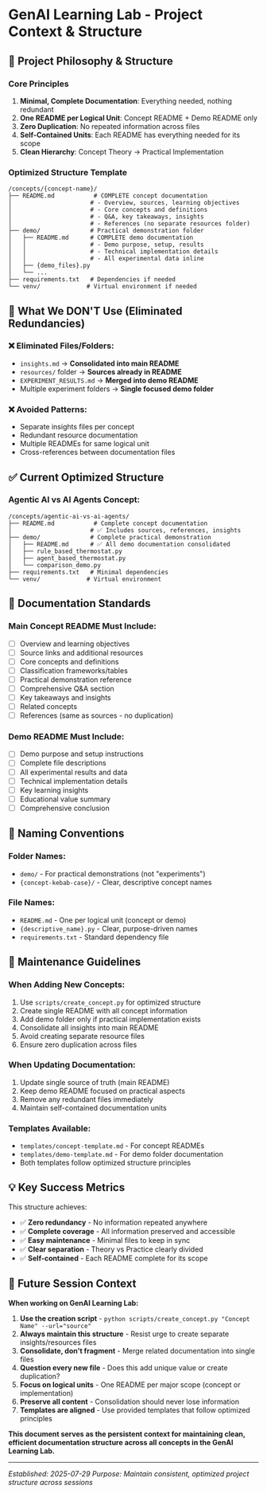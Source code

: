 # GenAI Learning Lab - Project Context & Structure

## 📁 Project Philosophy & Structure

### Core Principles
1. **Minimal, Complete Documentation**: Everything needed, nothing redundant
2. **One README per Logical Unit**: Concept README + Demo README only
3. **Zero Duplication**: No repeated information across files
4. **Self-Contained Units**: Each README has everything needed for its scope
5. **Clean Hierarchy**: Concept Theory → Practical Implementation

### Optimized Structure Template

```
/concepts/{concept-name}/
├── README.md           # COMPLETE concept documentation
│                      # - Overview, sources, learning objectives
│                      # - Core concepts and definitions
│                      # - Q&A, key takeaways, insights
│                      # - References (no separate resources folder)
├── demo/              # Practical demonstration folder
│   ├── README.md      # COMPLETE demo documentation  
│   │                  # - Demo purpose, setup, results
│   │                  # - Technical implementation details
│   │                  # - All experimental data inline
│   ├── {demo_files}.py
│   └── ...
├── requirements.txt   # Dependencies if needed
└── venv/             # Virtual environment if needed
```

## 🚫 What We DON'T Use (Eliminated Redundancies)

### ❌ Eliminated Files/Folders:
- `insights.md` → **Consolidated into main README**
- `resources/` folder → **Sources already in README**
- `EXPERIMENT_RESULTS.md` → **Merged into demo README**
- Multiple experiment folders → **Single focused demo folder**

### ❌ Avoided Patterns:
- Separate insights files per concept
- Redundant resource documentation
- Multiple READMEs for same logical unit
- Cross-references between documentation files

## ✅ Current Optimized Structure

### Agentic AI vs AI Agents Concept:
```
/concepts/agentic-ai-vs-ai-agents/
├── README.md           # Complete concept documentation
│                      # ✅ Includes sources, references, insights
├── demo/              # Complete practical demonstration
│   ├── README.md      # ✅ All demo documentation consolidated
│   ├── rule_based_thermostat.py
│   ├── agent_based_thermostat.py
│   └── comparison_demo.py
├── requirements.txt   # Minimal dependencies
└── venv/             # Virtual environment
```

## 🎯 Documentation Standards

### Main Concept README Must Include:
- [ ] Overview and learning objectives
- [ ] Source links and additional resources
- [ ] Core concepts and definitions
- [ ] Classification frameworks/tables
- [ ] Practical demonstration reference
- [ ] Comprehensive Q&A section
- [ ] Key takeaways and insights
- [ ] Related concepts
- [ ] References (same as sources - no duplication)

### Demo README Must Include:
- [ ] Demo purpose and setup instructions
- [ ] Complete file descriptions
- [ ] All experimental results and data
- [ ] Technical implementation details
- [ ] Key learning insights
- [ ] Educational value summary
- [ ] Comprehensive conclusion

## 🔄 Naming Conventions

### Folder Names:
- `demo/` - For practical demonstrations (not "experiments")
- `{concept-kebab-case}/` - Clear, descriptive concept names

### File Names:
- `README.md` - One per logical unit (concept or demo)
- `{descriptive_name}.py` - Clear, purpose-driven names
- `requirements.txt` - Standard dependency file

## 🧹 Maintenance Guidelines

### When Adding New Concepts:
1. Use `scripts/create_concept.py` for optimized structure
2. Create single README with all concept information
3. Add demo folder only if practical implementation exists
4. Consolidate all insights into main README
5. Avoid creating separate resource files
6. Ensure zero duplication across files

### When Updating Documentation:
1. Update single source of truth (main README)
2. Keep demo README focused on practical aspects
3. Remove any redundant files immediately
4. Maintain self-contained documentation units

### Templates Available:
- `templates/concept-template.md` - For concept READMEs
- `templates/demo-template.md` - For demo folder documentation
- Both templates follow optimized structure principles

## 💡 Key Success Metrics

This structure achieves:
- ✅ **Zero redundancy** - No information repeated anywhere
- ✅ **Complete coverage** - All information preserved and accessible
- ✅ **Easy maintenance** - Minimal files to keep in sync
- ✅ **Clear separation** - Theory vs Practice clearly divided
- ✅ **Self-contained** - Each README complete for its scope

## 🎯 Future Session Context

**When working on GenAI Learning Lab:**

1. **Use the creation script** - `python scripts/create_concept.py "Concept Name" --url="source"`
2. **Always maintain this structure** - Resist urge to create separate insights/resources files
3. **Consolidate, don't fragment** - Merge related documentation into single files
4. **Question every new file** - Does this add unique value or create duplication?
5. **Focus on logical units** - One README per major scope (concept or implementation)
6. **Preserve all content** - Consolidation should never lose information
7. **Templates are aligned** - Use provided templates that follow optimized principles

**This document serves as the persistent context for maintaining clean, efficient documentation structure across all concepts in the GenAI Learning Lab.**

---
*Established: 2025-07-29*
*Purpose: Maintain consistent, optimized project structure across sessions*
